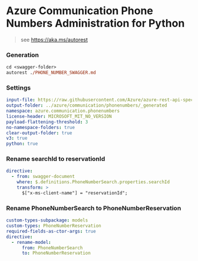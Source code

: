 # Azure Communication Phone Numbers Administration for Python

> see https://aka.ms/autorest

### Generation
```ps
cd <swagger-folder>
autorest ./PHONE_NUMBER_SWAGGER.md
```

### Settings
``` yaml
input-file: https://raw.githubusercontent.com/Azure/azure-rest-api-specs/257f060be8b60d8468584682aa2d71b1faa5f82c/specification/communication/data-plane/Microsoft.CommunicationServicesAdministration/preview/2020-07-20-preview1/communicationservicesadministration.json
output-folder: ../azure/communication/phonenumbers/_generated
namespace: azure.communication.phonenumbers
license-header: MICROSOFT_MIT_NO_VERSION
payload-flattening-threshold: 3
no-namespace-folders: true
clear-output-folder: true
v3: true
python: true
```

### Rename searchId to reservationId
```yaml
directive:
  - from: swagger-document
    where: $.definitions.PhoneNumberSearch.properties.searchId
    transform: >
      $["x-ms-client-name"] = "reservationId";
```

### Rename PhoneNumberSearch to PhoneNumberReservation
```yaml
custom-types-subpackage: models
custom-types: PhoneNumberReservation
required-fields-as-ctor-args: true
directive:
  - rename-model:
      from: PhoneNumberSearch
      to: PhoneNumberReservation
```
